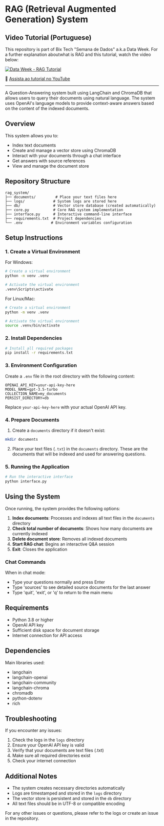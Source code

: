 # RAG (Retrieval Augmented Generation) System

## Video Tutorial (Portuguese)
This repository is part of Bix Tech "Semana de Dados" a.k.a Data Week. For a further explanation aboutwhat is RAG and this tutorial, watch the video below:

[![Data Week - RAG Tutorial](https://img.youtube.com/vi/nbXG9Xh4ZIg/0.jpg)](https://www.youtube.com/watch?v=nbXG9Xh4ZIg)

🎥 [Assista ao tutorial no YouTube](https://www.youtube.com/watch?v=nbXG9Xh4ZIg)

---

A Question-Answering system built using LangChain and ChromaDB that allows users to query their documents using natural language. The system uses OpenAI's language models to provide context-aware answers based on the content of the indexed documents.

## Overview

This system allows you to:
- Index text documents
- Create and manage a vector store using ChromaDB
- Interact with your documents through a chat interface
- Get answers with source references
- View and manage the document store


## Repository Structure

```
rag_system/
├── documents/         # Place your text files here
├── logs/             # System logs are stored here
├── db/               # Vector store database (created automatically)
├── core.py           # Core RAG system implementation
├── interface.py      # Interactive command-line interface
├── requirements.txt  # Project dependencies
└── .env             # Environment variables configuration
```

## Setup Instructions

### 1. Create a Virtual Environment

For Windows:
```bash
# Create a virtual environment
python -m venv .venv

# Activate the virtual environment
.venv\Scripts\activate
```

For Linux/Mac:
```bash
# Create a virtual environment
python -m venv .venv

# Activate the virtual environment
source .venv/bin/activate
```

### 2. Install Dependencies

```bash
# Install all required packages
pip install -r requirements.txt
```

### 3. Environment Configuration

Create a `.env` file in the root directory with the following content:
```env
OPENAI_API_KEY=your-api-key-here
MODEL_NAME=gpt-3.5-turbo
COLLECTION_NAME=my_documents
PERSIST_DIRECTORY=db
```

Replace `your-api-key-here` with your actual OpenAI API key.

### 4. Prepare Documents

1. Create a `documents` directory if it doesn't exist:
```bash
mkdir documents
```

2. Place your text files (`.txt`) in the `documents` directory. These are the documents that will be indexed and used for answering questions.

### 5. Running the Application

```bash
# Run the interactive interface
python interface.py
```

## Using the System

Once running, the system provides the following options:

1. **Index documents**: Processes and indexes all text files in the `documents` directory
2. **Check total number of documents**: Shows how many documents are currently indexed
3. **Delete document store**: Removes all indexed documents
4. **Start RAG chat**: Begins an interactive Q&A session
5. **Exit**: Closes the application

### Chat Commands
When in chat mode:
- Type your questions normally and press Enter
- Type 'sources' to see detailed source documents for the last answer
- Type 'quit', 'exit', or 'q' to return to the main menu

## Requirements

- Python 3.8 or higher
- OpenAI API key
- Sufficient disk space for document storage
- Internet connection for API access

## Dependencies

Main libraries used:
- langchain
- langchain-openai
- langchain-community
- langchain-chroma
- chromadb
- python-dotenv
- rich

## Troubleshooting

If you encounter any issues:

1. Check the logs in the `logs` directory
2. Ensure your OpenAI API key is valid
3. Verify that your documents are text files (.txt)
4. Make sure all required directories exist
5. Check your internet connection

## Additional Notes

- The system creates necessary directories automatically
- Logs are timestamped and stored in the `logs` directory
- The vector store is persistent and stored in the `db` directory
- All text files should be in UTF-8 or compatible encoding

For any other issues or questions, please refer to the logs or create an issue in the repository.